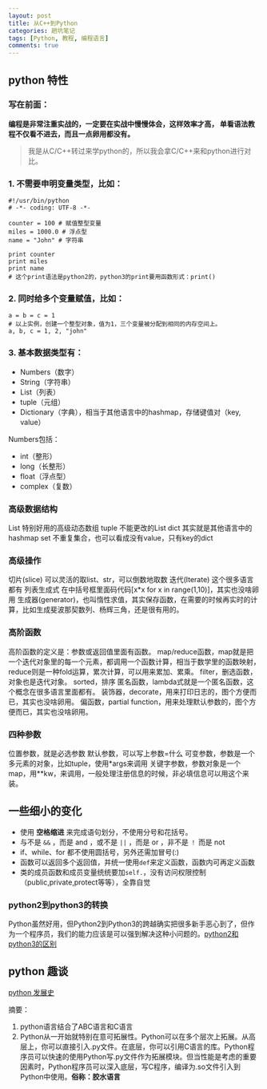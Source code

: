 ```yaml
---
layout: post
title: 从C++到Python
categories: 趟坑笔记
tags: [Python, 教程, 编程语言]
comments: true
---
```


## python 特性

### 写在前面：

**编程是非常注重实战的，一定要在实战中慢慢体会，这样效率才高，
单看语法教程不仅看不进去，而且一点卵用都没有。**

>我是从C/C++转过来学python的，所以我会拿C/C++来和python进行对比。

### 1. 不需要申明变量类型，比如：

```
#!/usr/bin/python
# -*- coding: UTF-8 -*-

counter = 100 # 赋值整型变量
miles = 1000.0 # 浮点型
name = "John" # 字符串

print counter
print miles
print name
# 这个print语法是python2的，python3的print要用函数形式：print()
```

### 2. 同时给多个变量赋值，比如：

```
a = b = c = 1
# 以上实例，创建一个整型对象，值为1，三个变量被分配到相同的内存空间上。
a, b, c = 1, 2, "john"
```

### 3. 基本数据类型有：

- Numbers（数字）
- String（字符串）
- List（列表）
- tuple（元组）
- Dictionary（字典），相当于其他语言中的hashmap，存储键值对（key, value）

Numbers包括：

- int（整形）
- long（长整形）
- float（浮点型）
- complex（复数）

### 高级数据结构

List  特别好用的高级动态数组
tuple 不能更改的List
dict  其实就是其他语言中的hashmap
set   不重复集合，也可以看成没有value，只有key的dict

### 高级操作

切片(slice) 可以灵活的取list、str，可以倒数地取数
迭代(Iterate) 这个很多语言都有
列表生成式 在中括号框里面码代码[x*x for x in range(1,10)]，其实也没啥卵用
生成器(generator)，也叫惰性求值，其实保存函数，在需要的时候再实时的计算，比如生成斐波那契数列、杨辉三角，还是很有用的。

### 高阶函数

高阶函数的定义是：参数或返回值里面有函数。
map/reduce函数，map就是把一个迭代对象里的每一个元素，都调用一个函数计算，相当于数学里的函数映射，reduce则是一种fold运算，累次计算，可以用来累加、累乘。
filter，删选函数，对象也是迭代对象。
sorted，排序
匿名函数，lambda式就是一个匿名函数，这个概念在很多语言里面都有。
装饰器，decorate，用来打印日志的，图个方便而已，其实也没啥卵用。
偏函数，partial function，用来处理默认参数的，图个方便而已，其实也没啥卵用。

### 四种参数

位置参数，就是必选参数
默认参数，可以写上参数=什么
可变参数，参数是一个多元素的对象，比如tuple，使用*args来调用
关键字参数，参数对象是一个map，用**kw，来调用，一般处理注册信息的时候，非必填信息可以用这个来装。

## 一些细小的变化

- 使用 **空格缩进** 来完成语句划分，不使用分号和花括号。
- 与不是 `&&` ，而是 and ，或不是 `||` ，而是 or ，非不是 `！` 而是 not
- if、while、for 都不使用圆括号，另外还需加冒号(:)
- 函数可以返回多个返回值，并统一使用`def`来定义函数，函数内可再定义函数
- 类的成员函数和成员变量统统要加`self.`，没有访问权限控制（public,private,protect等等），全靠自觉

### python2到python3的转换

Python虽然好用，但Python2到Python3的跨越确实把很多新手恶心到了，但作为一个程序员，我们的能力应该是可以强到解决这种小问题的。[python2和python3的区别](https://gist.github.com/scturtle/3060332)

## python 趣谈

[python 发展史](https://www.15yan.com/story/1JKTBQvVk5e/)

摘要：
1. python语言结合了ABC语言和C语言
2. Python从一开始就特别在意可拓展性。Python可以在多个层次上拓展。从高层上，你可以直接引入.py文件。在底层，你可以引用C语言的库。Python程序员可以快速的使用Python写.py文件作为拓展模块。但当性能是考虑的重要因素时，Python程序员可以深入底层，写C程序，编译为.so文件引入到Python中使用。**俗称：胶水语言**

